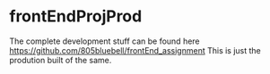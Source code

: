 # frontEndProjProd
The complete development stuff can be found here https://github.com/805bluebell/frontEnd_assignment
This is just the prodution built of the same.
